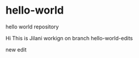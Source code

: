 # hello-world
hello world repository

Hi This is Jilani workign on branch hello-world-edits

new edit
